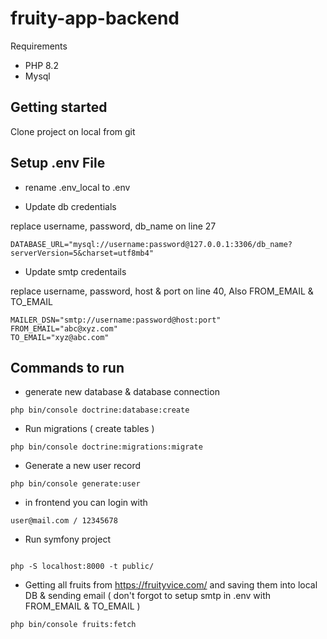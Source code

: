 # fruity-app-backend

Requirements

- PHP 8.2
- Mysql

## Getting started

Clone project on local from git

## Setup .env File

- rename .env_local to .env

- Update db credentials

replace username, password, db_name on line 27

```
DATABASE_URL="mysql://username:password@127.0.0.1:3306/db_name?serverVersion=5&charset=utf8mb4"
```

- Update smtp credentails

replace username, password, host & port on line 40, Also FROM_EMAIL & TO_EMAIL

```
MAILER_DSN="smtp://username:password@host:port"
FROM_EMAIL="abc@xyz.com"
TO_EMAIL="xyz@abc.com"
```

## Commands to run

- generate new database & database connection

```
php bin/console doctrine:database:create
```

- Run migrations ( create tables )

```
php bin/console doctrine:migrations:migrate
```

- Generate a new user record 

```
php bin/console generate:user
```

- in frontend you can login with 

```
user@mail.com / 12345678
```

- Run symfony project

```

php -S localhost:8000 -t public/
```

- Getting all fruits from https://fruityvice.com/ and saving them into local DB & sending email ( don't forgot to setup smtp in .env with FROM_EMAIL & TO_EMAIL )

```
php bin/console fruits:fetch
```